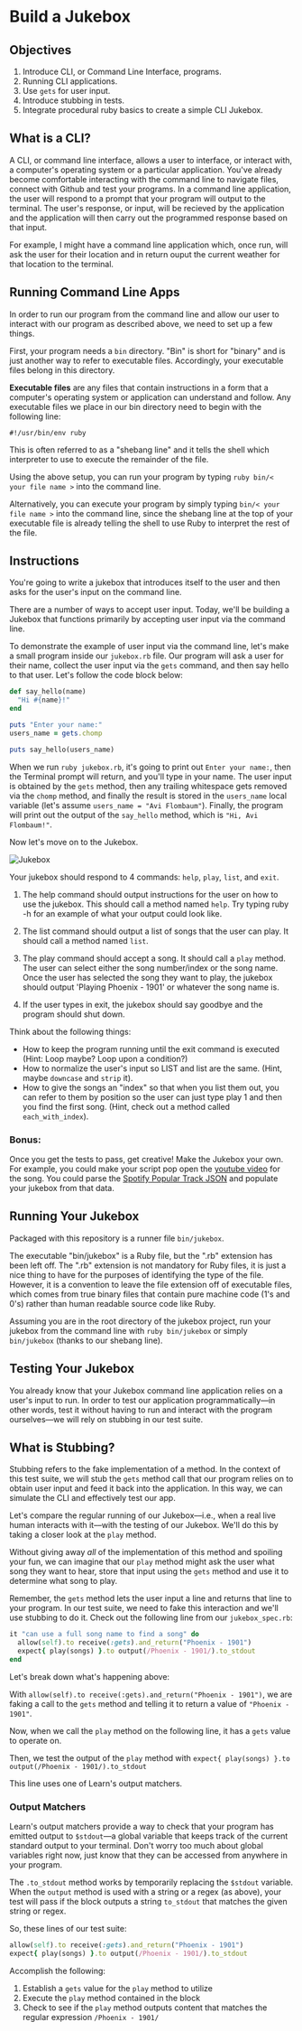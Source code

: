 # Build a Jukebox

## Objectives

1. Introduce CLI, or Command Line Interface, programs.
2. Running CLI applications.
3. Use `gets` for user input.
4. Introduce stubbing in tests.
5. Integrate procedural ruby basics to create a simple CLI Jukebox. 

## What is a CLI?

A CLI, or command line interface, allows a user to interface, or interact with, a computer's operating system or a particular application. You've already become comfortable interacting with the command line to navigate files, connect with Github and test your programs. In a command line application, the user will respond to a prompt that your program will output to the terminal. The user's response, or input, will be recieved by the application and the application will then carry out the programmed response based on that input. 

For example, I might have a command line application which, once run, will ask the user for their location and in return ouput the current weather for that location to the terminal.

## Running Command Line Apps

In order to run our program from the command line and allow our user to interact with our program as described above, we need to set up a few things.

First, your program needs a `bin` directory. "Bin" is short for "binary" and is just another way to refer to executable files. Accordingly, your executable files belong in this directory. 

**Executable files** are any files that contain instructions in a form that a computer's operating system or application can understand and follow. Any executable files we place in our bin directory need to begin with the following line: 

`#!/usr/bin/env ruby`

This is often referred to as a "shebang line" and it tells the shell which interpreter to use to execute the remainder of the file. 

Using the above setup, you can run your program by typing `ruby bin/< your file name >` into the command line. 

Alternatively, you can execute your program by simply typing `bin/< your file name >` into the command line, since the shebang line at the top of your executable file is already telling the shell to use Ruby to interpret the rest of the file. 

## Instructions

You're going to write a jukebox that introduces itself to the user and then asks for the user's input on the command line. 

There are a number of ways to accept user input. Today, we'll be building a Jukebox that functions primarily by accepting user input via the command line. 

To demonstrate the example of user input via the command line, let's make a small program inside our `jukebox.rb` file. Our program will ask a user for their name, collect the user input via the `gets` command, and then say hello to that user. Let's follow the code block below:

```ruby
def say_hello(name)
  "Hi #{name}!"
end

puts "Enter your name:"
users_name = gets.chomp

puts say_hello(users_name)
```

When we run `ruby jukebox.rb`, it's going to print out `Enter your name:`, then the Terminal prompt will return, and you'll type in your name. The user input is obtained by the `gets` method, then any trailing whitespace gets removed via the `chomp` method, and finally the result is stored in the `users_name` local variable (let's assume `users_name = "Avi Flombaum"`). Finally, the program will print out the output of the `say_hello` method, which is `"Hi, Avi Flombaum!"`.

Now let's move on to the Jukebox.

![Jukebox](https://camo.githubusercontent.com/fcdfb7f86db18e9a497747c8d6f4283a8a136f76/687474703a2f2f646c2e64726f70626f7875736572636f6e74656e742e636f6d2f732f6f7764666a69356c6a71756264686e2f323031342d30312d3239253230617425323031312e3130253230414d2e706e67)

Your jukebox should respond to 4 commands: `help`, `play`, `list`, and `exit`.

1. The help command should output instructions for the user on how to use the jukebox. This should call a method named `help`. Try typing ruby -h for an example of what your output could look like.

2. The list command should output a list of songs that the user can play. It should call a method named `list`. 

3. The play command should accept a song. It should call a `play` method. The user can select either the song number/index or the song name. Once the user has selected the song they want to play, the jukebox should output 'Playing Phoenix - 1901' or whatever the song name is.

4. If the user types in exit, the jukebox should say goodbye and the program should shut down.

Think about the following things:

* How to keep the program running until the exit command is
executed (Hint: Loop maybe? Loop upon a condition?)
* How to normalize the user's input so LIST and list are the
same. (Hint, maybe `downcase` and `strip` it).
* How to give the songs an "index" so that when you list them
out, you can refer to them by position so the user can just
type play 1 and then you find the first song. (Hint, check
out a method called `each_with_index`).

### Bonus:

Once you get the tests to pass, get creative! Make the Jukebox your own. For example, you could make your script pop open the [youtube video](https://github.com/grosser/youtube_search) for the song. You could parse the [Spotify Popular Track JSON](http://charts.spotify.com/api/tracks/most_streamed/global/daily/latest) and populate your jukebox from that data.

## Running Your Jukebox 

Packaged with this repository is a runner file `bin/jukebox`.

The executable "bin/jukebox" is a Ruby file, but the ".rb" extension has
been left off. The ".rb" extension is not mandatory for Ruby files, it
is just a nice thing to have for the purposes of identifying the type of
the file. However, it is a convention to leave the file extension off of
executable files, which comes from true binary files that contain pure
machine code (1's and 0's) rather than human readable source code like
Ruby.

Assuming you are in the root directory of the jukebox project, run your 
jukebox from the command line with `ruby bin/jukebox` or simply 
`bin/jukebox` (thanks to our shebang line).

## Testing Your Jukebox

You already know that your Jukebox command line application relies on a user's input to run. In order to test our application programmatically––in other words, test it without having to run and interact with the program ourselves––we will rely on stubbing in our test suite. 

## What is Stubbing?

Stubbing refers to the fake implementation of a method. In the context of this test suite, we will stub the `gets` method call that our program relies on to obtain user input and feed it back into the application. In this way, we can simulate the CLI and effectively test our app. 

Let's compare the regular running of our Jukebox––i.e., when a real live human interacts with it––with the testing of our Jukebox. We'll do this by taking a closer look at the `play` method. 

Without giving away *all* of the implementation of this method and spoiling your fun, we can imagine that our `play` method might ask the user what song they want to hear, store that input using the `gets` method and use it to determine what song to play.  

Remember, the `gets` method lets the user input a line and returns that line to your program. In our test suite, we need to fake this interaction and we'll use stubbing to do it. Check out the following line from our `jukebox_spec.rb`:  

```ruby
it "can use a full song name to find a song" do
  allow(self).to receive(:gets).and_return("Phoenix - 1901")
  expect{ play(songs) }.to output(/Phoenix - 1901/).to_stdout
end
```
 
      
Let's break down what's happening above: 

With `allow(self).to receive(:gets).and_return("Phoenix - 1901")`,
we are faking a call to the `gets` method and telling it to return a value of `"Phoenix - 1901"`. 

Now, when we call the `play` method on the following line, it has a `gets` value to operate on. 

Then, we test the output of the `play` method with
 `expect{ play(songs) }.to output(/Phoenix - 1901/).to_stdout`

This line uses one of Learn's output matchers. 

### Output Matchers 

Learn's output matchers provide a way to check that your program has emitted output to `$stdout`––a global variable that keeps track of the current standard output to your terminal. Don't worry too much about global variables right now, just know that they can be accessed from anywhere in your program. 

The `.to_stdout` method works by temporarily replacing the `$stdout` variable. When the `output` method is used with a string or a regex (as above), your test will pass if the block outputs a string `to_stdout` that matches the given string or regex.

So, these lines of our test suite:

```ruby
allow(self).to receive(:gets).and_return("Phoenix - 1901")
expect{ play(songs) }.to output(/Phoenix - 1901/).to_stdout
```

Accomplish the following:

1. Establish a `gets` value for the `play` method to utilize
2. Execute the `play` method contained in the block 
2. Check to see if the `play` method outputs content that matches the regular expression `/Phoenix - 1901/`





